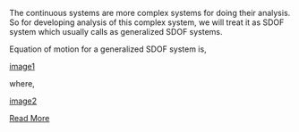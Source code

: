 The continuous systems are more complex systems for doing their analysis. So for developing analysis of this complex system, we will treat it as SDOF system which usually calls as generalized SDOF systems.

Equation of motion for a generalized SDOF system is,

[image1](images/eq1.PNG)


where,

[image2](images/eq2.PNG)


[Read More](doc/9.theory.pdf)
